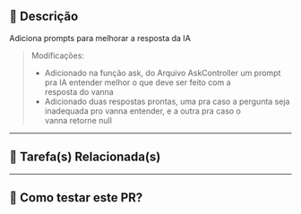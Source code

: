 ## 📄 Descrição

Adiciona prompts para melhorar a resposta da IA

> Modificações:
> - Adicionado na função ask, do Arquivo AskController um prompt pra IA entender melhor o que deve ser feito com a resposta do vanna
> - Adicionado duas respostas prontas, uma pra caso a pergunta seja inadequada pro vanna entender, e a outra pra caso o vanna retorne null

---

## 🔗 Tarefa(s) Relacionada(s)

---

## 🚀 Como testar este PR?

